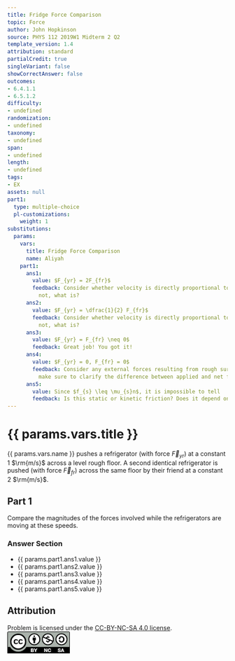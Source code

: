 ```yaml
---
title: Fridge Force Comparison
topic: Force
author: John Hopkinson
source: PHYS 112 2019W1 Midterm 2 Q2
template_version: 1.4
attribution: standard
partialCredit: true
singleVariant: false
showCorrectAnswer: false
outcomes:
- 6.4.1.1
- 6.5.1.2
difficulty:
- undefined
randomization:
- undefined
taxonomy:
- undefined
span:
- undefined
length:
- undefined
tags:
- EX
assets: null
part1:
  type: multiple-choice
  pl-customizations:
    weight: 1
substitutions:
  params:
    vars:
      title: Fridge Force Comparison
      name: Aliyah
    part1:
      ans1:
        value: $F_{yr} = 2F_{fr}$
        feedback: Consider whether velocity is directly proportional to force! If
          not, what is?
      ans2:
        value: $F_{yr} = \dfrac{1}{2} F_{fr}$
        feedback: Consider whether velocity is directly proportional to force! If
          not, what is?
      ans3:
        value: $F_{yr} = F_{fr} \neq 0$
        feedback: Great job! You got it!
      ans4:
        value: $F_{yr} = 0, F_{fr} = 0$
        feedback: Consider any external forces resulting from rough surfaces! Also,
          make sure to clarify the difference between applied and net force.
      ans5:
        value: Since $f_{s} \leq \mu_{s}n$, it is impossible to tell
        feedback: Is this static or kinetic friction? Does it depend on speed?
---
```

# {{ params.vars.title }}
{{ params.vars.name }} pushes a refrigerator (with force $\vec{F}_{yr}$) at a constant 1 $\rm{m/s}$ across a level rough floor. A second identical refrigerator is pushed (with force $\vec{F}_{fr}$) across the same floor by their friend at a constant 2 $\rm{m/s}$.

## Part 1

Compare the magnitudes of the forces involved while the refrigerators are moving at these speeds.

### Answer Section

- {{ params.part1.ans1.value }}
- {{ params.part1.ans2.value }}
- {{ params.part1.ans3.value }}
- {{ params.part1.ans4.value }}
- {{ params.part1.ans5.value }}

## Attribution

Problem is licensed under the [CC-BY-NC-SA 4.0 license](https://creativecommons.org/licenses/by-nc-sa/4.0/).<br> ![The Creative Commons 4.0 license requiring attribution-BY, non-commercial-NC, and share-alike-SA license.](https://raw.githubusercontent.com/firasm/bits/master/by-nc-sa.png)